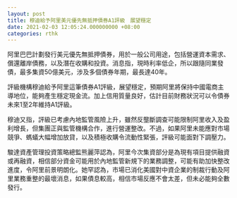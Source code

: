 ```yaml
---
layout: post
title: 穆迪給予阿里美元優先無抵押債券A1評級　展望穩定
date: 2021-02-03 12:05:24.000000000 +08:00
categories: rthk
---
```


阿里巴巴計劃發行美元優先無抵押債券，用於一般公司用途，包括營運資本需求、償還離岸債務，以及潛在收購和投資。消息指，現時利率低企，所以跟隨同業發債，最多集資50億美元，涉及多個債券年期，最長達40年。

評級機構穆迪給予阿里這筆債券A1評級，展望穩定，預期阿里將保持中國電商主導地位，能夠產生穩定現金流。加上信用質量良好，估計目前財務狀況可以令債券未來1至2年維持A1評級。

穆迪又指，評級已考慮內地監管風險上升，雖然反壟斷調查可能限制阿里收入及盈利增長，但集團正與監管機構合作，進行營運整改。不過，如果阿里未能應對市場競爭、螞蟻大幅增加放貸，以及積極收購令流動性緊張，評級可能面對下調壓力。

駿達資產管理投資策略總監熊麗萍認為，阿里今次集資部分是為現有項目提供融資或再融資，相信部分資金可能用於內地監管新規下的業務調整，可能有助加快整改進度，令阿里前景明朗化。她罕認為，市場已消化美國對中資企業的制裁行動及阿里業務重整的最壞消息，如果債息較高，相信市場反應不會太差，但未必能夠全數發行。
